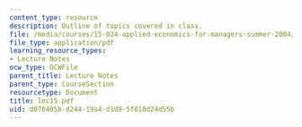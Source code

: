 ```yaml
---
content_type: resource
description: Outline of topics covered in class.
file: /media/courses/15-024-applied-economics-for-managers-summer-2004/d076405bd24419a4d1d95f018d24d55b_lec15.pdf
file_type: application/pdf
learning_resource_types:
- Lecture Notes
ocw_type: OCWFile
parent_title: Lecture Notes
parent_type: CourseSection
resourcetype: Document
title: lec15.pdf
uid: d076405b-d244-19a4-d1d9-5f018d24d55b
---
```

